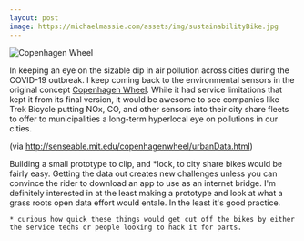 ```yaml
---
layout: post
image: https://michaelmassie.com/assets/img/sustainabilityBike.jpg
---
```

![Copenhagen Wheel](https://michaelmassie.com/assets/img/sustainabilityBike.jpg)


In keeping an eye on the sizable dip in air pollution across cities during the COVID-19 outbreak. I keep coming back to the environmental sensors in the original concept [Copenhagen Wheel](http://senseable.mit.edu/copenhagenwheel/urbanData.html). While it had service limitations that kept it from its final version, it would be awesome to see companies like Trek Bicycle putting NOx, CO, and other sensors into their city share fleets to offer to municipalities a long-term hyperlocal eye on pollutions in our cities.

(via http://senseable.mit.edu/copenhagenwheel/urbanData.html)

Building a small prototype to clip, and *lock, to city share bikes would be fairly easy. Getting the data out creates new challenges unless you can convince the rider to download an app to use as an internet bridge. I'm definitely interested in at the least making a prototype and look at what a grass roots open data effort would entale. In the least it's good practice.

    * curious how quick these things would get cut off the bikes by either the service techs or people looking to hack it for parts.